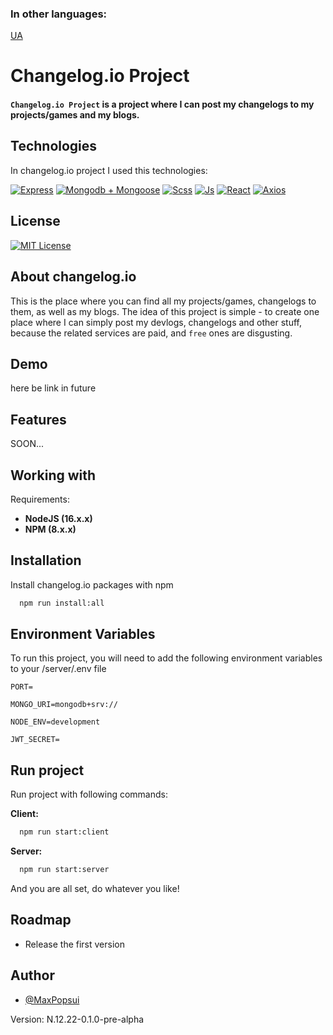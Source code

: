 ### In other languages: 
[UA](README.UA.md)

# Changelog.io Project

#### ```Changelog.io Project``` is a project where I can post my changelogs to my projects/games and my blogs.

## Technologies

In changelog.io project I used this technologies:

[![Express](https://img.shields.io/badge/-Express-292D3E?style=for-the-badge&logo=express)](https://expressjs.com/) 
[![Mongodb + Mongoose](https://img.shields.io/badge/-Mongodb%20+%20Mongoose-292D3E?style=for-the-badge&logo=mongodb)](https://mongoosejs.com/)
[![Scss](https://img.shields.io/badge/-SCSS-292D3E?style=for-the-badge&logo=SASS)](https://sass-lang.com/)
[![Js](https://img.shields.io/badge/-JavaScript-292D3E?style=for-the-badge&logo=JavaScript)](https://developer.mozilla.org/en-US/docs/Web/JavaScript)
[![React](https://img.shields.io/badge/react-292D3E?style=for-the-badge&logo=react)](https://reactjs.org/)
[![Axios](https://img.shields.io/badge/-Axios-292D3E?style=for-the-badge&logo=axios)](https://axios-http.com/)

## License

[![MIT License](https://img.shields.io/badge/License-MIT-green.svg)](https://choosealicense.com/licenses/mit/)
## About changelog.io

This is the place where you can find all my projects/games, changelogs to them, as well as my blogs. The idea of this project is simple - to create one place where I can simply post my devlogs, changelogs and other stuff, because the related services are paid, and ```free``` ones are disgusting.

## Demo

here be link in future


## Features
SOON...
<!-- - Light/dark mode toggle
- Live previews
- Fullscreen mode
- Cross platform -->


## Working with

Requirements:

* **NodeJS (16.x.x)**
* **NPM (8.x.x)**

## Installation


Install changelog.io packages with npm

```bash
  npm run install:all
```
## Environment Variables

To run this project, you will need to add the following environment variables to your /server/.env file

`PORT=`

`MONGO_URI=mongodb+srv://`

`NODE_ENV=development`

`JWT_SECRET=`
## Run project

Run project with following commands:

**Client:**
```bash
  npm run start:client
```

**Server:**
```bash
  npm run start:server
```

And you are all set, do whatever you like!
## Roadmap

- Release the first version


## Author

- [@MaxPopsui](https://www.github.com/MaxPopsuy)

Version: N.12.22-0.1.0-pre-alpha
